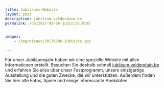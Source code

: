 ```yaml
---
title: Jubiläums-Website
layout: post
description: jubileum.veldenduin.be
permalink: /de/2017-03-06-jubisite.html

    
images: 
    - /img/nieuws/20170306-jubisite.jpg
    
---
```


Für unser Jubiläumsjahr haben wir eine spezielle Website mit allen Informationen erstellt. Besuchen Sie deshalb schnell [jubileum.veldenduin.be](http://www.veldenduin.be/jubileum/de) und erfahren Sie alles über unser Festprogramm, unsere einzigartige Ausstellung und die guten Zwecke, die wir unterstützen. Außerdem finden Sie hier alte Fotos, Spiele und einige interessante Anekdoten.



